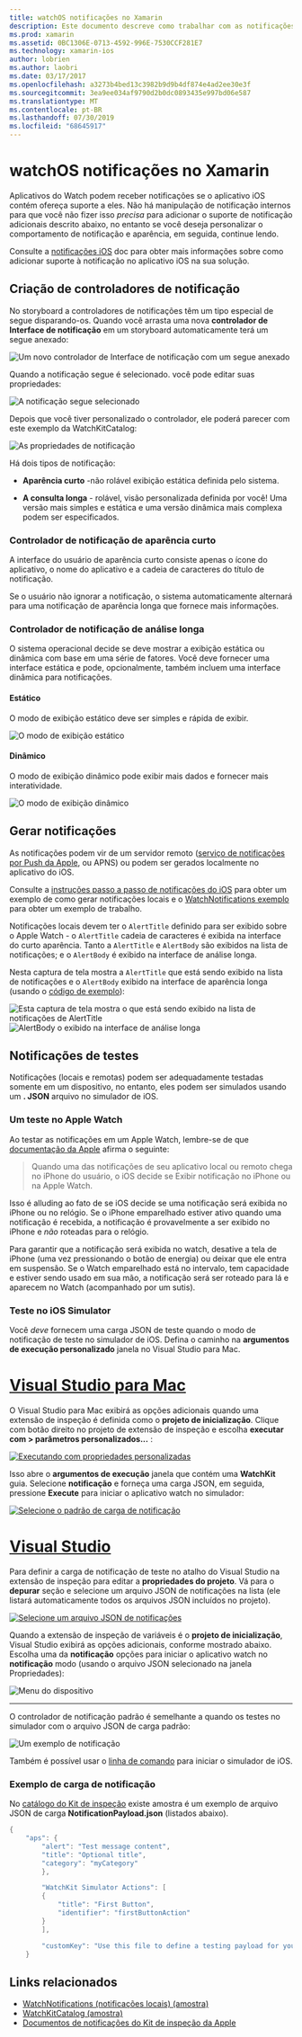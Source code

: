 ```yaml
---
title: watchOS notificações no Xamarin
description: Este documento descreve como trabalhar com as notificações de watchOS no Xamarin. Ele aborda a criação controladores de notificação, gerar notificações e notificações de teste.
ms.prod: xamarin
ms.assetid: 0BC1306E-0713-4592-996E-7530CCF281E7
ms.technology: xamarin-ios
author: lobrien
ms.author: laobri
ms.date: 03/17/2017
ms.openlocfilehash: a3273b4bed13c3982b9d9b4df874e4ad2ee30e3f
ms.sourcegitcommit: 3ea9ee034af9790d2b0dc0893435e997bd06e587
ms.translationtype: MT
ms.contentlocale: pt-BR
ms.lasthandoff: 07/30/2019
ms.locfileid: "68645917"
---
```

# <a name="watchos-notifications-in-xamarin"></a>watchOS notificações no Xamarin

Aplicativos do Watch podem receber notificações se o aplicativo iOS contém ofereça suporte a eles. Não há manipulação de notificação internos para que você não fizer isso *precisa* para adicionar o suporte de notificação adicionais descrito abaixo, no entanto se você deseja personalizar o comportamento de notificação e aparência, em seguida, continue lendo.

Consulte a [notificações iOS](~/ios/platform/user-notifications/deprecated/index.md) doc para obter mais informações sobre como adicionar suporte à notificação no aplicativo iOS na sua solução.

## <a name="creating-notification-controllers"></a>Criação de controladores de notificação

No storyboard a controladores de notificações têm um tipo especial de segue disparando-os. Quando você arrasta uma nova **controlador de Interface de notificação** em um storyboard automaticamente terá um segue anexado:

![](notifications-images/notification-storyboard1.png "Um novo controlador de Interface de notificação com um segue anexado")

Quando a notificação segue é selecionado. você pode editar suas propriedades:

![](notifications-images/notification-storyboard2.png "A notificação segue selecionado")

Depois que você tiver personalizado o controlador, ele poderá parecer com este exemplo da WatchKitCatalog:

![](notifications-images/notifications-segue.png "As propriedades de notificação")


Há dois tipos de notificação:

- **Aparência curto** -não rolável exibição estática definida pelo sistema.

- **A consulta longa** - rolável, visão personalizada definida por você! Uma versão mais simples e estática e uma versão dinâmica mais complexa podem ser especificados.

### <a name="short-look-notification-controller"></a>Controlador de notificação de aparência curto

A interface do usuário de aparência curto consiste apenas o ícone do aplicativo, o nome do aplicativo e a cadeia de caracteres do título de notificação.

Se o usuário não ignorar a notificação, o sistema automaticamente alternará para uma notificação de aparência longa que fornece mais informações.


### <a name="long-look-notification-controller"></a>Controlador de notificação de análise longa

O sistema operacional decide se deve mostrar a exibição estática ou dinâmica com base em uma série de fatores. Você deve fornecer uma interface estática e pode, opcionalmente, também incluem uma interface dinâmica para notificações.

#### <a name="static"></a>Estático

O modo de exibição estático deve ser simples e rápida de exibir.

![](notifications-images/notification-static.png "O modo de exibição estático")

#### <a name="dynamic"></a>Dinâmico

O modo de exibição dinâmico pode exibir mais dados e fornecer mais interatividade.

![](notifications-images/notification-dynamic.png "O modo de exibição dinâmico")


## <a name="generating-notifications"></a>Gerar notificações

As notificações podem vir de um servidor remoto ([serviço de notificações por Push da Apple](https://developer.apple.com/library/ios/documentation/NetworkingInternet/Conceptual/RemoteNotificationsPG/Chapters/ApplePushService.html), ou APNS) ou podem ser gerados localmente no aplicativo do iOS.

Consulte a [instruções passo a passo de notificações do iOS](~/ios/platform/user-notifications/deprecated/local-notifications-in-ios-walkthrough.md) para obter um exemplo de como gerar notificações locais e o [WatchNotifications exemplo](https://docs.microsoft.com/samples/xamarin/ios-samples/watchkit-watchnotifications) para obter um exemplo de trabalho.

Notificações locais devem ter o `AlertTitle` definido para ser exibido sobre o Apple Watch - o `AlertTitle` cadeia de caracteres é exibida na interface do curto aparência. Tanto a `AlertTitle` e `AlertBody` são exibidos na lista de notificações; e o `AlertBody` é exibido na interface de análise longa.

Nesta captura de tela mostra a `AlertTitle` que está sendo exibido na lista de notificações e o `AlertBody` exibido na interface de aparência longa (usando o [código de exemplo](https://docs.microsoft.com/samples/xamarin/ios-samples/watchkit-watchnotifications)):

![](notifications-images/watch-notificationslist-sml.png "Esta captura de tela mostra o que está sendo exibido na lista de notificações de AlertTitle") ![](notifications-images/watch-notificationcontroller-sml.png "AlertBody o exibido na interface de análise longa")

## <a name="testing-notifications"></a>Notificações de testes

Notificações (locais e remotas) podem ser adequadamente testadas somente em um dispositivo, no entanto, eles podem ser simulados usando um **. JSON** arquivo no simulador de iOS.

### <a name="testing-on-apple-watch"></a>Um teste no Apple Watch

Ao testar as notificações em um Apple Watch, lembre-se de que [documentação da Apple](https://developer.apple.com/library/ios/documentation/General/Conceptual/WatchKitProgrammingGuide/BasicSupport.html) afirma o seguinte:

> Quando uma das notificações de seu aplicativo local ou remoto chega no iPhone do usuário, o iOS decide se Exibir notificação no iPhone ou na Apple Watch.

Isso é alluding ao fato de se iOS decide se uma notificação será exibida no iPhone ou no relógio. Se o iPhone emparelhado estiver ativo quando uma notificação é recebida, a notificação é provavelmente a ser exibido no iPhone e *não* roteadas para o relógio.

Para garantir que a notificação será exibida no watch, desative a tela de iPhone (uma vez pressionando o botão de energia) ou deixar que ele entra em suspensão. Se o Watch emparelhado está no intervalo, tem capacidade e estiver sendo usado em sua mão, a notificação será ser roteado para lá e aparecem no Watch (acompanhado por um sutis).

### <a name="testing-on-the-ios-simulator"></a>Teste no iOS Simulator

Você *deve* fornecem uma carga JSON de teste quando o modo de notificação de teste no simulador de iOS. Defina o caminho na **argumentos de execução personalizado** janela no Visual Studio para Mac.

# <a name="visual-studio-for-mactabmacos"></a>[Visual Studio para Mac](#tab/macos)

O Visual Studio para Mac exibirá as opções adicionais quando uma extensão de inspeção é definida como o **projeto de inicialização**.
Clique com botão direito no projeto de extensão de inspeção e escolha **executar com > parâmetros personalizados...** :
    
[![](notifications-images/runwith-customparams-sml.png "Executando com propriedades personalizadas")](notifications-images/runwith-customparams.png#lightbox)
    
Isso abre o **argumentos de execução** janela que contém uma **WatchKit** guia. Selecione **notificação** e forneça uma carga JSON, em seguida, pressione **Execute** para iniciar o aplicativo watch no simulador:
    
[![](notifications-images/runwith-execargs-sml.png "Selecione o padrão de carga de notificação")](notifications-images/runwith-execargs.png#lightbox)

# <a name="visual-studiotabwindows"></a>[Visual Studio](#tab/windows)

Para definir a carga de notificação de teste no atalho do Visual Studio na extensão de inspeção para editar a **propriedades do projeto**. Vá para o **depurar** seção e selecione um arquivo JSON de notificações na lista (ele listará automaticamente todos os arquivos JSON incluídos no projeto).
    
[![](notifications-images/runwith-execargs-sml-vs.png "Selecione um arquivo JSON de notificações")](notifications-images/runwith-execargs-vs.png#lightbox)

Quando a extensão de inspeção de variáveis é o **projeto de inicialização**, Visual Studio exibirá as opções adicionais, conforme mostrado abaixo. Escolha uma da **notificação** opções para iniciar o aplicativo watch no **notificação** modo (usando o arquivo JSON selecionado na janela Propriedades):
    
![](notifications-images/runwith-vs.png "Menu do dispositivo")

-----

O controlador de notificação padrão é semelhante a quando os testes no simulador com o arquivo JSON de carga padrão:

![](notifications-images/notification-debug-sml.png "Um exemplo de notificação")

Também é possível usar o [linha de comando](~/ios/watchos/troubleshooting.md#command_line) para iniciar o simulador de iOS.

### <a name="example-notification-payload"></a>Exemplo de carga de notificação

No [catálogo do Kit de inspeção](https://docs.microsoft.com/samples/xamarin/ios-samples/watchos-watchkitcatalog) existe amostra é um exemplo de arquivo JSON de carga **NotificationPayload.json** (listados abaixo).

```csharp
{
    "aps": {
        "alert": "Test message content",
        "title": "Optional title",
        "category": "myCategory"
        },

        "WatchKit Simulator Actions": [
        {
            "title": "First Button",
            "identifier": "firstButtonAction"
        }
        ],

        "customKey": "Use this file to define a testing payload for your notifications. The aps dictionary specifies the category, alert text and title. The WatchKit Simulator Actions array can provide info for one or more action buttons in addition to the standard Dismiss button. Any other top level keys are custom payload. If you have multiple such JSON files in your project, you'll be able to choose between them in when selecting to debug the notification interface of your Watch App."
    }
```



## <a name="related-links"></a>Links relacionados

- [WatchNotifications (notificações locais) (amostra)](https://docs.microsoft.com/samples/xamarin/ios-samples/watchkit-watchnotifications)
- [WatchKitCatalog (amostra)](https://docs.microsoft.com/samples/xamarin/ios-samples/watchos-watchkitcatalog)
- [Documentos de notificações do Kit de inspeção da Apple](https://developer.apple.com/library/ios/documentation/General/Conceptual/WatchKitProgrammingGuide/BasicSupport.html)
